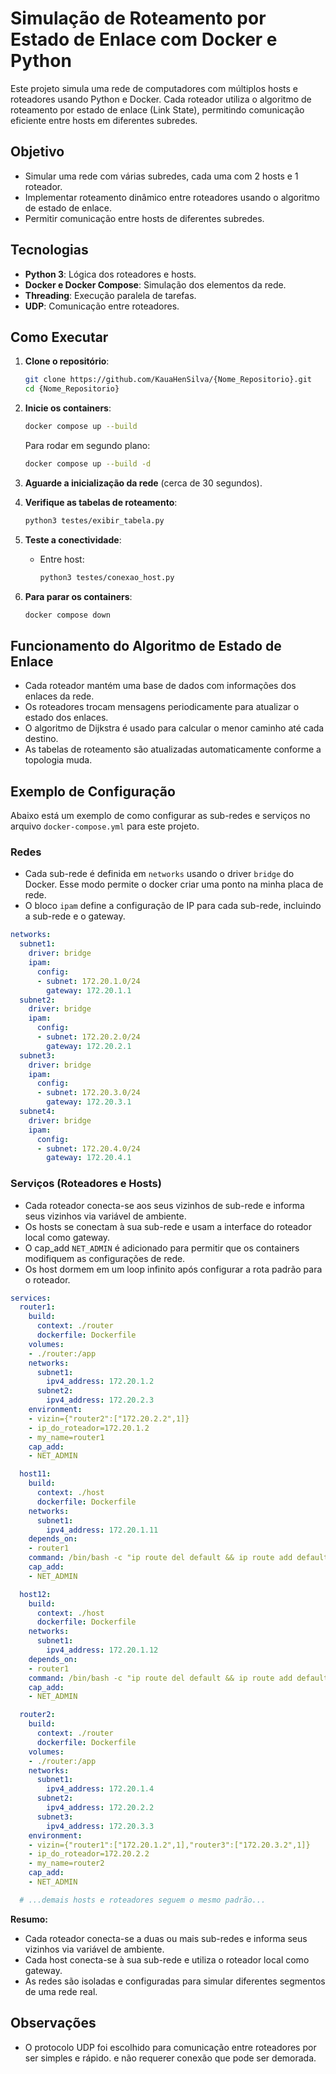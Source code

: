 # Simulação de Roteamento por Estado de Enlace com Docker e Python

Este projeto simula uma rede de computadores com múltiplos hosts e roteadores usando Python e Docker. Cada roteador utiliza o algoritmo de roteamento por estado de enlace (Link State), permitindo comunicação eficiente entre hosts em diferentes subredes.

## Objetivo

- Simular uma rede com várias subredes, cada uma com 2 hosts e 1 roteador.
- Implementar roteamento dinâmico entre roteadores usando o algoritmo de estado de enlace.
- Permitir comunicação entre hosts de diferentes subredes.

## Tecnologias

- **Python 3**: Lógica dos roteadores e hosts.
- **Docker e Docker Compose**: Simulação dos elementos da rede.
- **Threading**: Execução paralela de tarefas.
- **UDP**: Comunicação entre roteadores.


## Como Executar

1. **Clone o repositório**:
   ```bash
   git clone https://github.com/KauaHenSilva/{Nome_Repositorio}.git
   cd {Nome_Repositorio}
   ```

2. **Inicie os containers**:
   ```bash
   docker compose up --build
   ```
   Para rodar em segundo plano:
   ```bash
   docker compose up --build -d
   ```

3. **Aguarde a inicialização da rede** (cerca de 30 segundos).

4. **Verifique as tabelas de roteamento**:
   ```bash
   python3 testes/exibir_tabela.py
   ```

5. **Teste a conectividade**:
   - Entre host:
     ```bash
     python3 testes/conexao_host.py
     ```
6. **Para parar os containers**:
   ```bash
   docker compose down
   ```

## Funcionamento do Algoritmo de Estado de Enlace

- Cada roteador mantém uma base de dados com informações dos enlaces da rede.
- Os roteadores trocam mensagens periodicamente para atualizar o estado dos enlaces.
- O algoritmo de Dijkstra é usado para calcular o menor caminho até cada destino.
- As tabelas de roteamento são atualizadas automaticamente conforme a topologia muda.

## Exemplo de Configuração

Abaixo está um exemplo de como configurar as sub-redes e serviços no arquivo `docker-compose.yml` para este projeto.

### Redes

- Cada sub-rede é definida em `networks` usando o driver `bridge` do Docker. Esse modo permite o docker criar uma ponto na minha placa de rede.
- O bloco `ipam` define a configuração de IP para cada sub-rede, incluindo a sub-rede e o gateway.

```yaml
networks:
  subnet1:
    driver: bridge
    ipam:
      config:
      - subnet: 172.20.1.0/24
        gateway: 172.20.1.1
  subnet2:
    driver: bridge
    ipam:
      config:
      - subnet: 172.20.2.0/24
        gateway: 172.20.2.1
  subnet3:
    driver: bridge
    ipam:
      config:
      - subnet: 172.20.3.0/24
        gateway: 172.20.3.1
  subnet4:
    driver: bridge
    ipam:
      config:
      - subnet: 172.20.4.0/24
        gateway: 172.20.4.1
```

### Serviços (Roteadores e Hosts)

- Cada roteador conecta-se aos seus vizinhos de sub-rede e informa seus vizinhos via variável de ambiente.
- Os hosts se conectam à sua sub-rede e usam a interface do roteador local como gateway.
- O cap_add `NET_ADMIN` é adicionado para permitir que os containers modifiquem as configurações de rede.
- Os host dormem em um loop infinito após configurar a rota padrão para o roteador.

```yaml
services:
  router1:
    build:
      context: ./router
      dockerfile: Dockerfile
    volumes:
    - ./router:/app
    networks:
      subnet1:
        ipv4_address: 172.20.1.2
      subnet2:
        ipv4_address: 172.20.2.3
    environment:
    - vizin={"router2":["172.20.2.2",1]}
    - ip_do_roteador=172.20.1.2
    - my_name=router1
    cap_add:
    - NET_ADMIN

  host11:
    build:
      context: ./host
      dockerfile: Dockerfile
    networks:
      subnet1:
        ipv4_address: 172.20.1.11
    depends_on:
    - router1
    command: /bin/bash -c "ip route del default && ip route add default via 172.20.1.2 dev eth0 && sleep infinity"
    cap_add:
    - NET_ADMIN

  host12:
    build:
      context: ./host
      dockerfile: Dockerfile
    networks:
      subnet1:
        ipv4_address: 172.20.1.12
    depends_on:
    - router1
    command: /bin/bash -c "ip route del default && ip route add default via 172.20.1.2 dev eth0 && sleep infinity"
    cap_add:
    - NET_ADMIN

  router2:
    build:
      context: ./router
      dockerfile: Dockerfile
    volumes:
    - ./router:/app
    networks:
      subnet1:
        ipv4_address: 172.20.1.4
      subnet2:
        ipv4_address: 172.20.2.2
      subnet3:
        ipv4_address: 172.20.3.3
    environment:
    - vizin={"router1":["172.20.1.2",1],"router3":["172.20.3.2",1]}
    - ip_do_roteador=172.20.2.2
    - my_name=router2
    cap_add:
    - NET_ADMIN

  # ...demais hosts e roteadores seguem o mesmo padrão...
```

**Resumo:**  
- Cada roteador conecta-se a duas ou mais sub-redes e informa seus vizinhos via variável de ambiente.
- Cada host conecta-se à sua sub-rede e utiliza o roteador local como gateway.
- As redes são isoladas e configuradas para simular diferentes segmentos de uma rede real.

## Observações

- O protocolo UDP foi escolhido para comunicação entre roteadores por ser simples e rápido. e não requerer conexão que pode ser demorada.



